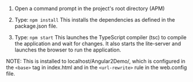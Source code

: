 1) Open a command prompt in the project's root directory (APM)

2) Type: `npm install`
    This installs the dependencies as defined in the package.json file.
    
3) Type: `npm start`
    This launches the TypeScript compiler (tsc) to compile the application and wait for changes. 
    It also starts the lite-server and launches the browser to run the application.



NOTE: This is installed to localhost/Angular2Demo/, which is configured in the `<base>` tag in index.html and in the `<url-rewrite>` rule in the web.config file.